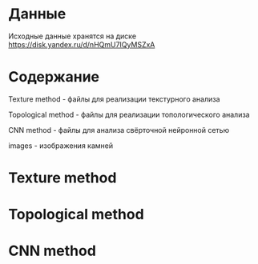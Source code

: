 # Данные

Исходные данные хранятся на диске https://disk.yandex.ru/d/nHQmU7IQyMSZxA

# Содержание

Texture method - файлы для реализации текстурного анализа

Topological method - файлы для реализации топологического анализа

CNN method - файлы для анализа свёрточной нейронной сетью

images - изображения камней

# Texture method

# Topological method

# CNN method
